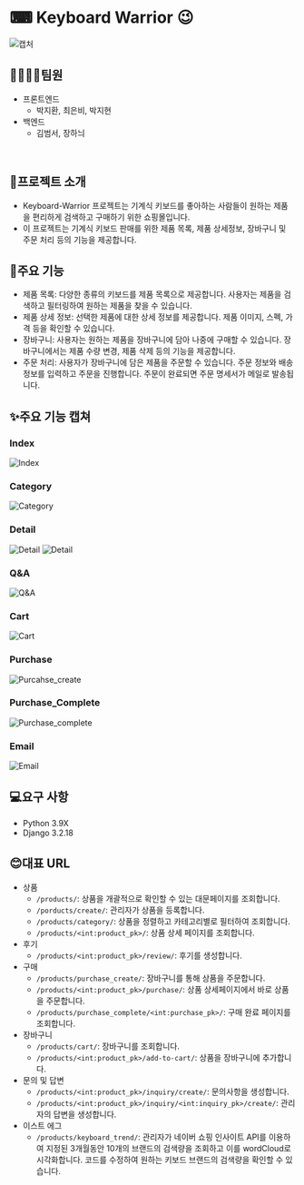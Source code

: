# ⌨ Keyboard Warrior 😉
![캡처](/static/img/logo_2.png)
## 👩‍👩‍👧‍👦팀원
- 프론트엔드
  - 박지환, 최은비, 박지현
- 백엔드
  - 김범서, 장하늬
<br>

## 🎉프로젝트 소개
- Keyboard-Warrior 프로젝트는 기계식 키보드를 좋아하는 사람들이 원하는 제품을 편리하게 검색하고 구매하기 위한 쇼핑몰입니다.
- 이 프로젝트는 기계식 키보드 판매를 위한 제품 목록, 제품 상세정보, 장바구니 및 주문 처리 등의 기능을 제공합니다. 

## 🚀주요 기능
- 제품 목록: 다양한 종류의 키보드를 제품 목록으로 제공합니다. 사용자는 제품을 검색하고 필터링하여 원하는 제품을 찾을 수 있습니다.
- 제품 상세 정보: 선택한 제품에 대한 상세 정보를 제공합니다. 제품 이미지, 스펙, 가격 등을 확인할 수 있습니다.
- 장바구니: 사용자는 원하는 제품을 장바구니에 담아 나중에 구매할 수 있습니다. 장바구니에서는 제품 수량 변경, 제품 삭제 등의 기능을 제공합니다.
- 주문 처리: 사용자가 장바구니에 담은 제품을 주문할 수 있습니다. 주문 정보와 배송 정보를 입력하고 주문을 진행합니다. 주문이 완료되면 주문 명세서가 메일로 발송됩니다.

## ✨주요 기능 캡쳐
### Index
![Index](/static/readme/index.png)
### Category
![Category](/static/readme/category.png)
### Detail
![Detail](/static/readme/detail_1.png)
![Detail](/static/readme/detail_2.png)
### Q&A
![Q&A](/static/readme/qna.png)
### Cart
![Cart](/static/readme/cart.png)
### Purchase
![Purcahse_create](/static/readme/purchase_create.png)
### Purchase_Complete
![Purchase_complete](/static/readme/purchase_complete.png)
### Email
![Email](/static/readme/email.png)

## 💻요구 사항
- Python 3.9X
- Django 3.2.18

## 😊대표 URL
- 상품
  - `/products/`: 상품을 개괄적으로 확인할 수 있는 대문페이지를 조회합니다.
  - `/porducts/create/`: 관리자가 상품을 등록합니다.
  - `/products/category/`: 상품을 정렬하고 카테고리별로 필터하여 조회합니다. 
  - `/products/<int:product_pk>/`: 상품 상세 페이지를 조회합니다.
- 후기
  - `/products/<int:product_pk>/review/`: 후기를 생성합니다.
- 구매
  - `/products/purchase_create/`: 장바구니를 통해 상품을 주문합니다.
  - `/products/<int:product_pk>/purchase/`: 상품 상세페이지에서 바로 상품을 주문합니다.
  - `/products/purchase_complete/<int:purchase_pk>/`: 구매 완료 페이지를 조회합니다.
- 장바구니
  - `/products/cart/`: 장바구니를 조회합니다.
  - `/products/<int:product_pk>/add-to-cart/`: 상품을 장바구니에 추가합니다.
- 문의 및 답변
  - `/products/<int:product_pk>/inquiry/create/`: 문의사항을 생성합니다.
  - `/products/<int:product_pk>/inquiry/<int:inquiry_pk>/create/`: 관리자의 답변을 생성합니다.
- 이스트 에그
  - `/products/keyboard_trend/`: 관리자가 네이버 쇼핑 인사이트 API를 이용하여 지정된 3개월동안 10개의 브랜드의 검색량을 조회하고 이를 wordCloud로 시각화합니다. 코드를 수정하여 원하는 키보드 브랜드의 검색량을 확인할 수 있습니다.
